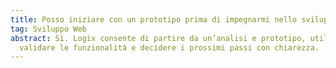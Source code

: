 ```yaml
---
title: Posso iniziare con un prototipo prima di impegnarmi nello sviluppo completo?
tag: Sviluppo Web
abstract: Sì. Logix consente di partire da un’analisi e prototipo, utile per
  validare le funzionalità e decidere i prossimi passi con chiarezza.
---
```

